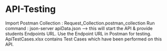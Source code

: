 # API-Testing
Import Postman Collection : Request_Collection.postman_collection 
Run command : json-server apiData.json --> this will start the API & provide students Endpoints URL.
Use the Endpoint URL in Postman for testing.
ApiTestCases.xlsx contains Test Cases which have been performed on this API.
